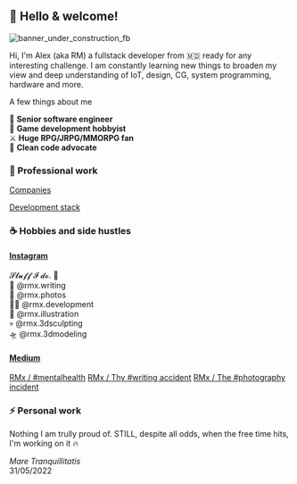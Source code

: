 ## 👋 Hello & welcome!

![banner_under_construction_fb](https://user-images.githubusercontent.com/32410574/188499567-9d55b724-8df5-4f56-b083-f9e85b7657b1.png)

Hi, I'm Alex (aka RM) a fullstack developer from 🇲🇩 ready for any interesting challenge.
I am constantly learning new things to broaden my view and deep understanding of IoT, design, CG, system programming, hardware and more.

A few things about me

🚀 **Senior software engineer**  
👾 **Game development hobbyist**  
⚔  **Huge RPG/JRPG/MMORPG fan**  
🙈 **Clean code advocate**  

### 💼 Professional work 

[Companies](https://github.com/reanimated-man/reanimated-man/blob/master/Companies.md)

[Development stack](https://github.com/reanimated-man/reanimated-man/blob/master/DevelopmentStack.md)

### ☕ Hobbies and side hustles 

#### [Instagram](https://www.instagram.com/reanimatedman.dev/)

𝓢𝓽𝓾𝓯𝓯 𝓘 𝓭𝓸. 🤘  
🌟 @rmx.writing  
📸 @rmx.photos  
👨‍💻 @rmx.development  
🎃 @rmx.illustration  
💀 @rmx.3dsculpting  
🛸 @rmx.3dmodeling  

#### [Medium](https://bit.ly/3DhduS7)

[RMx / #mentalhealth](https://medium.com/@reanimated-man/list/rmx-mentalhealth-7c90c5465126)
[RMx / Thy #writing accident](https://medium.com/@reanimated-man/list/rmx-thy-writing-accident-48e4a6b626c0)
[RMx / The #photography incident](https://medium.com/@reanimated-man/list/rmx-the-photography-incident-87eb8da88a6d)

### ⚡ Personal work 

Nothing I am trully proud of. STILL, despite all odds, when the free time hits, I'm working on it 🔥

*Mare Tranquillitatis*  
31/05/2022  
